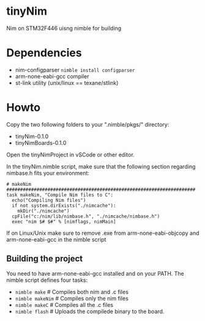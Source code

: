 # tinyNim
Nim on STM32F446 uisng nimble for building

# Dependencies
- nim-configparser ``nimble install configparser``
- arm-none-eabi-gcc compiler
- st-link utility (unix/linux == texane/stlink)

# Howto
Copy the two following folders to your ".nimble/pkgs/" directory: 
  - tinyNim-0.1.0
  - tinyNimBoards-0.1.0 

Open the tinyNimProject in vSCode or other editor.

In the tinyNim.nimble script, make sure that the following section regarding nimbase.h fits your environment:
```
# makeNim #####################################################################
task makeNim, "Compile Nim files to C":
  echo("Compiling Nim files")
  if not system.dirExists("./nimcache"):
    mkDir("./nimcache")
  cpFile("c:/nim/lib/nimbase.h", "./nimcache/nimbase.h")
  exec "nim $# $#" % [nimflags, nimMain]
```

If on Linux/Unix make sure to remove .exe from arm-none-eabi-objcopy and arm-none-eabi-gcc in the nimble script

## Building the project
You need to have arm-none-eabi-gcc installed and on your PATH.
The nimble script defines four tasks:
- ``nimble make``       # Compiles both nim and .c files
- ``nimble makeNim``   # Compiles only the nim files
- ``nimble makeC``     # Compiles all the .c files
- ``nimble flash``      # Uploads the compilede binary to the board.
